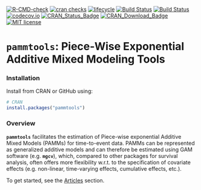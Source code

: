 
<!-- badges: start -->

[![R-CMD-check](https://github.com/adibender/pammtools/workflows/R-CMD-check/badge.svg)](https://github.com/adibender/pammtools/actions)
[![cran
checks](https://badges.cranchecks.info/worst/pammtools.svg)](https://cran.r-project.org/web/checks/check_results_pammtools.html)
[![lifecycle](https://lifecycle.r-lib.org/articles/figures/lifecycle-stable.svg)](https://lifecycle.r-lib.org/articles/stages.html)
[![Build
Status](https://travis-ci.org/adibender/pammtools.svg?branch=master)](https://app.travis-ci.com/adibender/pammtools)
[![Build
Status](https://ci.appveyor.com/api/projects/status/github/adibender/pammtools?branch=master&svg=true)](https://ci.appveyor.com/project/adibender/pammtools/branch/master)
[![codecov.io](https://codecov.io/github/adibender/pammtools/coverage.svg?branch=master)](https://app.codecov.io/github/adibender/pammtools/branch/master)
[![CRAN_Status_Badge](https://www.r-pkg.org/badges/version-ago/pammtools)](https://cran.r-project.org/package=pammtools)
[![CRAN_Download_Badge](https://cranlogs.r-pkg.org/badges/pammtools)](https://cran.r-project.org/package=pammtools)
[![MIT
license](https://img.shields.io/badge/license-MIT-brightgreen.svg)]( https://opensource.org/license/mit/)
<!-- badges: end -->

# **`pammtools`**: Piece-Wise Exponential Additive Mixed Modeling Tools

### Installation

Install from CRAN or GitHub using:

``` r
# CRAN
install.packages("pammtools")
```

### Overview

**`pammtools`** facilitates the estimation of Piece-wise exponential
Additive Mixed Models (PAMMs) for time-to-event data. PAMMs can be
represented as generalized additive models and can therefore be
estimated using GAM software (e.g. **`mgcv`**), which, compared to other
packages for survival analysis, often offers more flexibility w.r.t. to
the specification of covariate effects (e.g. non-linear, time-varying
effects, cumulative effects, etc.).

To get started, see the
[Articles](https://adibender.github.io/pammtools/articles/) section.

<!-- An overview over the packages functionality is given in

- Andreas Bender and Fabian Scheipl, "pammtools: Piece-wise exponential
Additive Mixed Modeling tools", arXiv eprint, 2018, https://arxiv.org/abs/1806.01042


For a tutorial-like introduction to PAMMs see:

  - Andreas Bender, Andreas Groll, and Fabian Scheipl, “A Generalized Additive Model Approach to Time-to-Event Analysis.” Statistical Modelling. https://doi.org/10.1177/1471082X17748083.


A general framework for the representation and estimation of cumulative effects
(or exposure-lag-response associations) is described in:

- Andreas Bender, Fabian Scheipl, Wolfgang Hartl, Andrew G Day, Helmut Küchenhoff, "Penalized estimation of complex, non-linear exposure-lag-response associations", Biostatistics, , kxy003, 2018, https://doi.org/10.1093/biostatistics/kxy003
 -->
